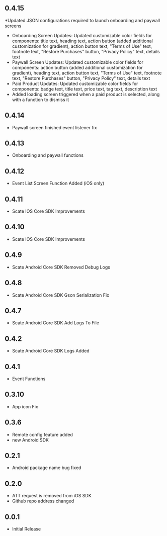 ## 0.4.15
*Updated JSON configurations required to launch onboarding and paywall screens
* Onboarding Screen Updates: Updated customizable color fields for components: title text, heading text, action button (added additional customization for gradient), action button text, "Terms of Use" text, footnote text, "Restore Purchases" button, "Privacy Policy" text, details text  
* Paywall Screen Updates: Updated customizable color fields for components: action button (added additional customization for gradient), heading text, action button text, "Terms of Use" text, footnote text, "Restore Purchases" button, "Privacy Policy" text, details text  
* Paid Product Updates: Updated customizable color fields for components: badge text, title text, price text, tag text, description text  
* Added loading screen triggered when a paid product is selected, along with a function to dismiss it

## 0.4.14
* Paywall screen finished event listener fix

## 0.4.13
* Onboarding and paywall functions

## 0.4.12
* Event List Screen Function Added (iOS only)

## 0.4.11
* Scate IOS Core SDK Improvements

## 0.4.10
* Scate IOS Core SDK Improvements

## 0.4.9
* Scate Android Core SDK Removed Debug Logs

## 0.4.8
* Scate Android Core SDK Gson Serialization Fix

## 0.4.7
* Scate Android Core SDK Add Logs To File

## 0.4.2
* Scate Android Core SDK Logs Added

## 0.4.1
* Event Functions

## 0.3.10
* App icon Fix

## 0.3.6
* Remote config feature added
* new Android SDK 

## 0.2.1
* Android package name bug fixed

## 0.2.0

* ATT request is removed from iOS SDK
* Github repo address changed

## 0.0.1

* Initial Release
